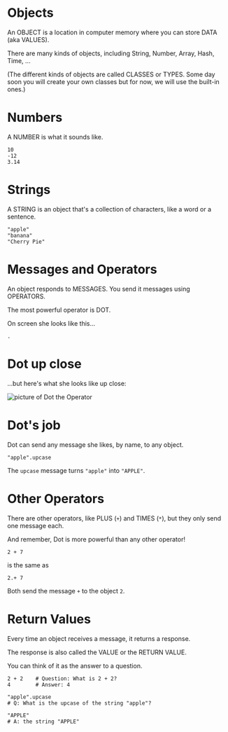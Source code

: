 # Objects

An OBJECT is a location in computer memory where you can store DATA (aka VALUES).

There are many kinds of objects, including String, Number, Array, Hash, Time, ... 

(The different kinds of objects are called CLASSES or TYPES. Some day soon you will create your own classes but for now, we will use the built-in ones.)

# Numbers

A NUMBER is what it sounds like.

    10
    -12
    3.14

# Strings

A STRING is an object that's a collection of characters, like a word or a sentence.

    "apple"
    "banana"
    "Cherry Pie"

# Messages and Operators

An object responds to MESSAGES. You send it messages using OPERATORS.

The most powerful operator is DOT. 

On screen she looks like this...

    .

# Dot up close

...but here's what she looks like up close:

![picture of Dot the Operator](/images/dot.jpg)

# Dot's job

Dot can send any message she likes, by name, to any object.

    "apple".upcase

The `upcase` message turns `"apple"` into `"APPLE"`.
    
# Other Operators

There are other operators, like PLUS (`+`) and TIMES (`*`), but they only send one message each.

And remember, Dot is more powerful than any other operator!

    2 + 7

is the same as

    2.+ 7

Both send the message `+` to the object `2`.

# Return Values

Every time an object receives a message, it returns a response.

The response is also called the VALUE or the RETURN VALUE.

You can think of it as the answer to a question. 

    2 + 2    # Question: What is 2 + 2?
    4        # Answer: 4

    "apple".upcase  
    # Q: What is the upcase of the string "apple"?
    
    "APPLE"         
    # A: the string "APPLE"

